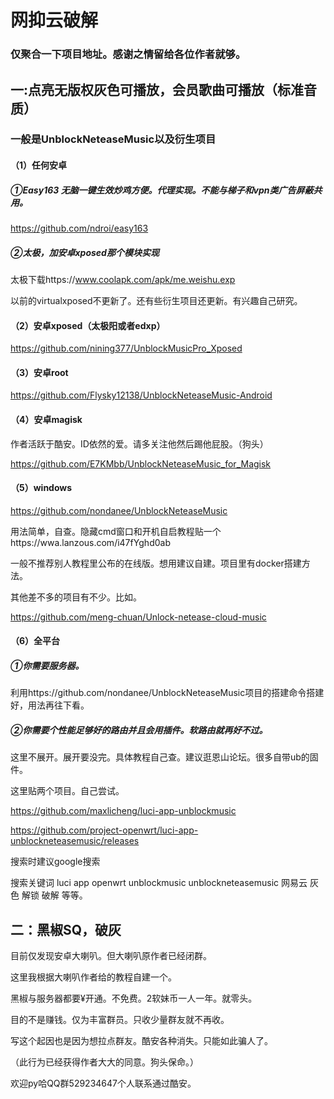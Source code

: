 
# 网抑云破解

### 仅聚合一下项目地址。感谢之情留给各位作者就够。

## 一:点亮无版权灰色可播放，会员歌曲可播放（标准音质）

### 一般是UnblockNeteaseMusic以及衍生项目

#### （1）任何安卓

##### ①Easy163 无脑一键生效炒鸡方便。代理实现。不能与梯子和vpn类广告屏蔽共用。

https://github.com/ndroi/easy163

##### ②太极，加安卓xposed那个模块实现

太极下载https://www.coolapk.com/apk/me.weishu.exp

以前的virtualxposed不更新了。还有些衍生项目还更新。有兴趣自己研究。

#### （2）安卓xposed（太极阳或者edxp）

https://github.com/nining377/UnblockMusicPro_Xposed

#### （3）安卓root

https://github.com/Flysky12138/UnblockNeteaseMusic-Android

#### （4）安卓magisk

作者活跃于酷安。ID依然的爱。请多关注他然后踢他屁股。（狗头）

https://github.com/E7KMbb/UnblockNeteaseMusic_for_Magisk




#### （5）windows

https://github.com/nondanee/UnblockNeteaseMusic

用法简单，自查。隐藏cmd窗口和开机自启教程贴一个https://wwa.lanzous.com/i47fYghd0ab

一般不推荐别人教程里公布的在线版。想用建议自建。项目里有docker搭建方法。

其他差不多的项目有不少。比如。

https://github.com/meng-chuan/Unlock-netease-cloud-music


#### （6）全平台

##### ①你需要服务器。

利用https://github.com/nondanee/UnblockNeteaseMusic项目的搭建命令搭建好，用法再往下看。

##### ②你需要个性能足够好的路由并且会用插件。软路由就再好不过。

这里不展开。展开要没完。具体教程自己查。建议逛恩山论坛。很多自带ub的固件。

这里贴两个项目。自己尝试。

https://github.com/maxlicheng/luci-app-unblockmusic

https://github.com/project-openwrt/luci-app-unblockneteasemusic/releases

搜索时建议google搜索

搜索关键词 luci app openwrt unblockmusic unblockneteasemusic 网易云 灰色 解锁 破解 等等。




## 二：黑椒SQ，破灰

目前仅发现安卓大喇叭。但大喇叭原作者已经闭群。

这里我根据大喇叭作者给的教程自建一个。

黑椒与服务器都要¥开通。不免费。2软妹币一人一年。就零头。

目的不是赚钱。仅为丰富群员。只收少量群友就不再收。

写这个起因也是因为想拉点群友。酷安各种消失。只能如此骗人了。

（此行为已经获得作者大大的同意。狗头保命。）

欢迎py哈QQ群529234647个人联系通过酷安。


